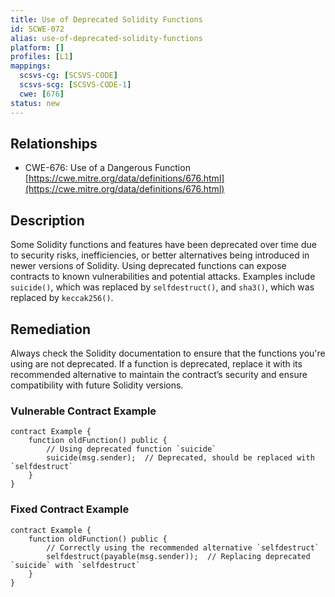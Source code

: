 ```yaml
---
title: Use of Deprecated Solidity Functions
id: SCWE-072
alias: use-of-deprecated-solidity-functions
platform: []
profiles: [L1]
mappings:
  scsvs-cg: [SCSVS-CODE]
  scsvs-scg: [SCSVS-CODE-1]
  cwe: [676]
status: new
---
```


## Relationships  
- CWE-676: Use of a Dangerous Function  
  [https://cwe.mitre.org/data/definitions/676.html](https://cwe.mitre.org/data/definitions/676.html)  

## Description
Some Solidity functions and features have been deprecated over time due to security risks, inefficiencies, or better alternatives being introduced in newer versions of Solidity. Using deprecated functions can expose contracts to known vulnerabilities and potential attacks. Examples include `suicide()`, which was replaced by `selfdestruct()`, and `sha3()`, which was replaced by `keccak256()`.

## Remediation
Always check the Solidity documentation to ensure that the functions you're using are not deprecated. If a function is deprecated, replace it with its recommended alternative to maintain the contract’s security and ensure compatibility with future Solidity versions.

### Vulnerable Contract Example
```solidity
contract Example {
    function oldFunction() public {
        // Using deprecated function `suicide`
        suicide(msg.sender);  // Deprecated, should be replaced with `selfdestruct`
    }
}
```

### Fixed Contract Example
```solidity
contract Example {
    function oldFunction() public {
        // Correctly using the recommended alternative `selfdestruct`
        selfdestruct(payable(msg.sender));  // Replacing deprecated `suicide` with `selfdestruct`
    }
}
```